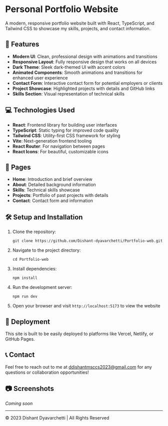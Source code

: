 # Personal Portfolio Website

A modern, responsive portfolio website built with React, TypeScript, and Tailwind CSS to showcase my skills, projects, and contact information.

## 🚀 Features

- **Modern UI**: Clean, professional design with animations and transitions
- **Responsive Layout**: Fully responsive design that works on all devices
- **Dark Theme**: Sleek dark-themed UI with accent colors
- **Animated Components**: Smooth animations and transitions for enhanced user experience
- **Contact Form**: Interactive contact form for potential employers or clients
- **Project Showcase**: Highlighted projects with details and GitHub links
- **Skills Section**: Visual representation of technical skills

## 💻 Technologies Used

- **React**: Frontend library for building user interfaces
- **TypeScript**: Static typing for improved code quality
- **Tailwind CSS**: Utility-first CSS framework for styling
- **Vite**: Next-generation frontend tooling
- **React Router**: For navigation between pages
- **React Icons**: For beautiful, customizable icons

## 📱 Pages

- **Home**: Introduction and brief overview
- **About**: Detailed background information
- **Skills**: Technical skills showcase
- **Projects**: Portfolio of past projects with details
- **Contact**: Contact form and information

## 🛠️ Setup and Installation

1. Clone the repository:
   ```
   git clone https://github.com/Dishant-dyavarchetti/Portfolio-web.git
   ```

2. Navigate to the project directory:
   ```
   cd Portfolio-web
   ```

3. Install dependencies:
   ```
   npm install
   ```

4. Run the development server:
   ```
   npm run dev
   ```

5. Open your browser and visit `http://localhost:5173` to view the website

## 🚀 Deployment

This site is built to be easily deployed to platforms like Vercel, Netlify, or GitHub Pages.

## 📞 Contact

Feel free to reach out to me at ddishantmsccs2023@gmail.com for any questions or collaboration opportunities!

## 📷 Screenshots

_Coming soon_

---

© 2023 Dishant Dyavarchetti | All Rights Reserved
